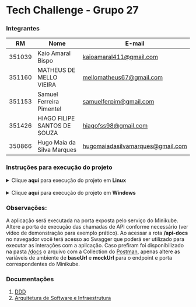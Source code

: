 # Tech Challenge - Grupo 27

### Integrantes

| RM     | Nome                         | E-mail                           |
| ------ | ---------------------------- | -------------------------------- |
| 351039 | Kaio Amaral Bispo            | kaioamaral411@gmail.com          |
| 351160 | MATHEUS DE MELLO VIEIRA      | mellomatheus67@gmail.com         |
| 351153 | Samuel Ferreira Pimentel     | samuelferpim@gmail.com           |
| 351426 | HIAGO FILIPE SANTOS DE SOUZA | hiagofss98@gmail.com             |
| 350866 | Hugo Maia da Silva Marques   | hugomaiadasilvamarques@gmail.com |

### Instruções para execução do projeto

<details>
<summary>Clique <b>aqui</b> para execução do projeto em <b>Linux</b></summary>

#### Pré-requisitos:

1. Docker instalado e sendo executado no ambiente
2. Perfil administrador no ambiente

#### Passos:
1. Faça um Clone do [repositório](https://github.com/hiagofss/fiap-tech-challenge-01).
2. Entre na pasta do projeto.
3. Abra o terminal e execute o comando a seguir como <b>administrador</b>

```bash
sh start_linux.sh
```
4. Após a aplicação inicializar, se desejar realizar um teste de carga, execute o comando abaixo:

 ```bash
sh scripts/load_generator.sh
```
5. Ao ser solicitado, passe como parâmetro a URL interna do Minikube (e não a de túnel) que está exposta com a porta 30001, visto que o teste rodará internamente no cluster
6. Digite o número de pods de stress test que serão criados para gerar carga na aplicação

</details>
<br/>
<details>
<summary>Clique <b>aqui</b> para execução do projeto em <b>Windows</b></summary>

#### Pré-requisitos:

1. Docker instalado e sendo executado no ambiente
2. Perfil administrador no ambiente 

#### Passos:
1. Faça um clone do [repositório](https://github.comd/hiagofss/fiap-tech-challenge-01).
2. Entre na pasta do projeto.
3. Abra o terminal e execute o comando a seguir como <b>administrador</b>

```powershell
.\start_windows.ps1
```

4. Após a aplicação inicializar, se desejar realizar um teste de carga, execute o comando abaixo:

 ```powershell
.\scripts\load_generator.ps1
```
5. Ao ser solicitado, passe como parâmetro a URL interna do Minikube (e não a de túnel) que está exposta com a porta 30001, visto que o teste rodará internamente no cluster
6. Digite o número de pods de stress test que serão criados para gerar carga na aplicação
</details>


### Observações:


A aplicação será executada na porta exposta pelo serviço do Minikube. Altere a porta de execução das chamadas de API conforme necessário (ver vídeo de demonstração para exemplo prático).
Ao acessar a rota <b>/api-docs</b> no navegador você terá acesso ao Swagger que poderá ser utilizado para executar as interações com a aplicação. Caso prefiram foi disponibilizado na pasta [/docs](https://github.com/hiagofss/fiap-tech-challenge-01/tree/main/docs) o arquivo com a Collection do [Postman](https://github.com/hiagofss/fiap-tech-challenge-01/blob/main/docs/Fiap_TechChallenge_G27.postman_collection.json), apenas altere as variáveis de ambiente de <b>baseUrl</b> e <b>mockUrl</b> para o endpoint e porta correspondentes do Minikube.

### Documentações

1. [DDD](wiki/DDD)
2. [Arquitetura de Software e Infraestrutura](wiki/Arquitetura-de-Software-e-Infraestrutura)
